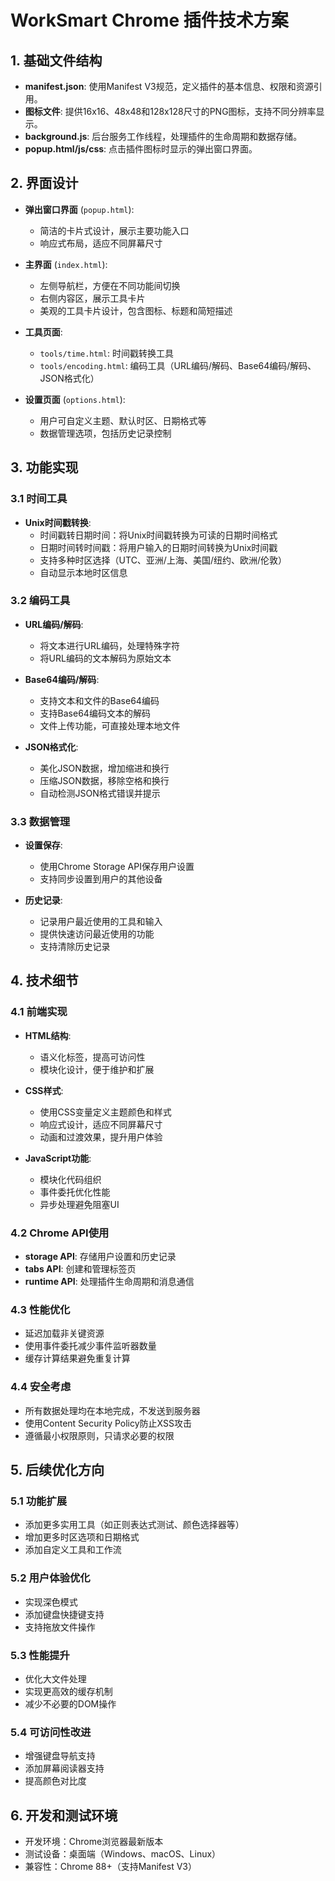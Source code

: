 # WorkSmart Chrome 插件技术方案

## 1. 基础文件结构
- **manifest.json**: 使用Manifest V3规范，定义插件的基本信息、权限和资源引用。
- **图标文件**: 提供16x16、48x48和128x128尺寸的PNG图标，支持不同分辨率显示。
- **background.js**: 后台服务工作线程，处理插件的生命周期和数据存储。
- **popup.html/js/css**: 点击插件图标时显示的弹出窗口界面。

## 2. 界面设计
- **弹出窗口界面** (`popup.html`):
  - 简洁的卡片式设计，展示主要功能入口
  - 响应式布局，适应不同屏幕尺寸

- **主界面** (`index.html`):
  - 左侧导航栏，方便在不同功能间切换
  - 右侧内容区，展示工具卡片
  - 美观的工具卡片设计，包含图标、标题和简短描述

- **工具页面**:
  - `tools/time.html`: 时间戳转换工具
  - `tools/encoding.html`: 编码工具（URL编码/解码、Base64编码/解码、JSON格式化）

- **设置页面** (`options.html`):
  - 用户可自定义主题、默认时区、日期格式等
  - 数据管理选项，包括历史记录控制

## 3. 功能实现

### 3.1 时间工具
- **Unix时间戳转换**:
  - 时间戳转日期时间：将Unix时间戳转换为可读的日期时间格式
  - 日期时间转时间戳：将用户输入的日期时间转换为Unix时间戳
  - 支持多种时区选择（UTC、亚洲/上海、美国/纽约、欧洲/伦敦）
  - 自动显示本地时区信息

### 3.2 编码工具
- **URL编码/解码**:
  - 将文本进行URL编码，处理特殊字符
  - 将URL编码的文本解码为原始文本

- **Base64编码/解码**:
  - 支持文本和文件的Base64编码
  - 支持Base64编码文本的解码
  - 文件上传功能，可直接处理本地文件

- **JSON格式化**:
  - 美化JSON数据，增加缩进和换行
  - 压缩JSON数据，移除空格和换行
  - 自动检测JSON格式错误并提示

### 3.3 数据管理
- **设置保存**:
  - 使用Chrome Storage API保存用户设置
  - 支持同步设置到用户的其他设备

- **历史记录**:
  - 记录用户最近使用的工具和输入
  - 提供快速访问最近使用的功能
  - 支持清除历史记录

## 4. 技术细节

### 4.1 前端实现
- **HTML结构**:
  - 语义化标签，提高可访问性
  - 模块化设计，便于维护和扩展

- **CSS样式**:
  - 使用CSS变量定义主题颜色和样式
  - 响应式设计，适应不同屏幕尺寸
  - 动画和过渡效果，提升用户体验

- **JavaScript功能**:
  - 模块化代码组织
  - 事件委托优化性能
  - 异步处理避免阻塞UI

### 4.2 Chrome API使用
- **storage API**: 存储用户设置和历史记录
- **tabs API**: 创建和管理标签页
- **runtime API**: 处理插件生命周期和消息通信

### 4.3 性能优化
- 延迟加载非关键资源
- 使用事件委托减少事件监听器数量
- 缓存计算结果避免重复计算

### 4.4 安全考虑
- 所有数据处理均在本地完成，不发送到服务器
- 使用Content Security Policy防止XSS攻击
- 遵循最小权限原则，只请求必要的权限

## 5. 后续优化方向

### 5.1 功能扩展
- 添加更多实用工具（如正则表达式测试、颜色选择器等）
- 增加更多时区选项和日期格式
- 添加自定义工具和工作流

### 5.2 用户体验优化
- 实现深色模式
- 添加键盘快捷键支持
- 支持拖放文件操作

### 5.3 性能提升
- 优化大文件处理
- 实现更高效的缓存机制
- 减少不必要的DOM操作

### 5.4 可访问性改进
- 增强键盘导航支持
- 添加屏幕阅读器支持
- 提高颜色对比度

## 6. 开发和测试环境
- 开发环境：Chrome浏览器最新版本
- 测试设备：桌面端（Windows、macOS、Linux）
- 兼容性：Chrome 88+（支持Manifest V3）
